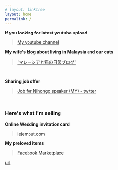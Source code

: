 ```yaml
---
# layout: linktree
layout: home
permalink: /
---
```


<!-- see /_layouts/linktree -->

**If you looking for latest youtube upload** <br>
>[My youtube channel](http://bit.ly/rn-YT-sub)

**My wife's blog about living in Malaysia and our cats** <br>
>['マレーシアと猫の日常ブログ'](https://gomasuke.com)

&nbsp;

**Sharing job offer** <br>
>[Job for Nihongo speaker (MY) - twitter](http://bit.ly/kerjaNihongo)

&nbsp;

### Here's what I'm selling

**Online Wedding invitation card** <br>
>[jejemput.com](http://bit.ly/jejemput)

**My preloved items** <br>
>[Facebook Marketplace](http://bit.ly/rnMarket)

[url]:http://bit.ly/rn-YT-sub


[url]